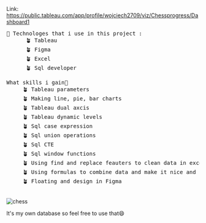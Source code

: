 Link: https://public.tableau.com/app/profile/wojciech2709/viz/Chessprogress/Dashboard1

<pre>
🌵 Technologes that i use in this project :
      🪴 Tableau
      🪴 Figma
      🪴 Excel
      🪴 Sql developer
    
What skills i gain🤔
     🪴 Tableau parameters
     🪴 Making line, pie, bar charts
     🪴 Tableau dual axcis
     🪴 Tableau dynamic levels
     🪴 Sql case expression
     🪴 Sql union operations
     🪴 Sql CTE
     🪴 Sql window functions
     🪴 Using find and replace feauters to clean data in excel
     🪴 Using formulas to combine data and make it nice and clear
     🪴 Floating and design in Figma
 </pre>
 
 ![chess](https://user-images.githubusercontent.com/98957777/186277559-34c3fdbc-d2d5-4c49-b517-6ce952928e88.png)

It's my own database so feel free to use that😄
